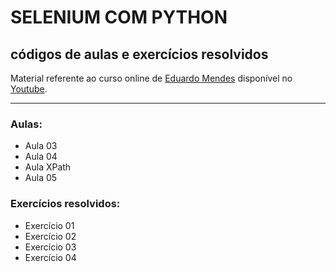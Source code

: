 # SELENIUM COM PYTHON

## códigos de aulas e exercícios resolvidos

Material referente ao curso online de  [Eduardo Mendes](https://github.com/dunossauro) disponível no [Youtube](https://www.youtube.com/watch?v=PHHXksljGNA&list=PLOQgLBuj2-3LqnMYKZZgzeC7CKCPF375B&index=1).

---

### Aulas:
- Aula 03
- Aula 04
- Aula XPath
- Aula 05

### Exercícios resolvidos:
- Exercício 01
- Exercício 02
- Exercício 03
- Exercício 04
